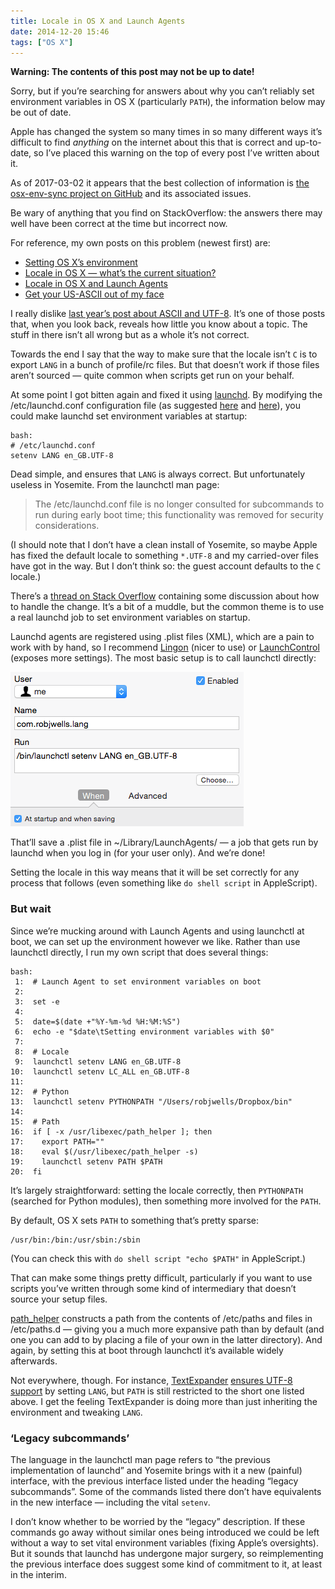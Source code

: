 ```yaml
---
title: Locale in OS X and Launch Agents
date: 2014-12-20 15:46
tags: ["OS X"]
---
```


<div class="flag">
  <p><strong>Warning: The contents of this post may not be up to date!</strong></p>
  <p>Sorry, but if you’re searching for answers about why you can’t reliably set environment variables in OS X (particularly <code>PATH</code>), the information below may be out of date.</p>
  <p>Apple has changed the system so many times in so many different ways it’s difficult to find <em>anything</em> on the internet about this that is correct and up-to-date, so I’ve placed this warning on the top of every post I’ve written about it.</p>
  <p>As of 2017-03-02 it appears that the best collection of information is <a href="https://github.com/ersiner/osx-env-sync">the osx-env-sync project on GitHub</a> and its associated issues.</p>
  <p>Be wary of anything that you find on StackOverflow: the answers there may well have been correct at the time but incorrect now.</p>
  <p>For reference, my own posts on this problem (newest first) are:</p>
  <ul>
    <li><a href="/2017/03/setting-os-xs-environment/">Setting OS X’s environment</a></li>
    <li><a href="/2014/12/locale-in-os-x-whats-the-current-situation/">Locale in OS X — what’s the current situation?</a></li>
    <li><a href="/2014/12/locale-in-os-x-and-launch-agents/">Locale in OS X and Launch Agents</a></li>
    <li><a href="/2013/09/get-your-us-ascii-out-of-my-face/">Get your US-ASCII out of my face</a></li>
  </ul>
</div>

I really dislike [last year’s post about ASCII and UTF-8][rjw-ascii]. It’s one of those posts that, when you look back, reveals how little you know about a topic. The stuff in there isn’t all wrong but as a whole it’s not correct.

[rjw-ascii]: /2013/09/get-your-us-ascii-out-of-my-face/

Towards the end I say that the way to make sure that the locale isn’t `C` is to export `LANG` in a bunch of profile/rc files. But that doesn’t work if those files aren’t sourced — quite common when scripts get run on your behalf.

At some point I got bitten again and fixed it using [launchd][]. By modifying the /etc/launchd.conf configuration file (as suggested [here][conf_1] and [here][conf_2]), you could make launchd set environment variables at startup:

    bash:
    # /etc/launchd.conf
    setenv LANG en_GB.UTF-8

[launchd]: http://en.wikipedia.org/wiki/Launchd
[conf_1]: http://www.digitaledgesw.com/node/31
[conf_2]: http://stackoverflow.com/questions/135688/setting-environment-variables-in-os-x/

Dead simple, and ensures that `LANG` is always correct. But unfortunately useless in Yosemite. From the launchctl man page:

> The /etc/launchd.conf file is no longer consulted for subcommands to run during early boot time; this functionality was removed for security considerations.

(I should note that I don’t have a clean install of Yosemite, so maybe Apple has fixed the default locale to something `*.UTF-8` and my carried-over files have got in the way. But I don’t think so: the guest account defaults to the `C` locale.)

There’s a [thread on Stack Overflow][so-yosemite] containing some discussion about how to handle the change. It’s a bit of a muddle, but the common theme is to use a real launchd job to set environment variables on startup.

[so-yosemite]: http://stackoverflow.com/questions/25385934/setting-environment-variables-via-launchd-conf-no-longer-works-in-os-x-yosemite

Launchd agents are registered using .plist files (XML), which are a pain to work with by hand, so I recommend [Lingon][] (nicer to use) or [LaunchControl][] (exposes more settings). The most basic setup is to call launchctl directly:

![Lingon set to run launchctl at startup with the arguments 'setenv LANG en_GB.UTF-8'](/images/2014-12-19_locales-lingon-basic.png)

[Lingon]: https://www.peterborgapps.com/lingon/
[LaunchControl]: http://www.soma-zone.com/LaunchControl/

That’ll save a .plist file in ~/Library/LaunchAgents/ — a job that gets run by launchd when you log in (for your user only). And we’re done!

Setting the locale in this way means that it will be set correctly for any process that follows (even something like `do shell script` in AppleScript).

### But wait

Since we’re mucking around with Launch Agents and using launchctl at boot, we can set up the environment however we like. Rather than use launchctl directly, I run my own script that does several things:

    bash:
     1:  # Launch Agent to set environment variables on boot
     2:  
     3:  set -e
     4:  
     5:  date=$(date +"%Y-%m-%d %H:%M:%S")
     6:  echo -e "$date\tSetting environment variables with $0"
     7:  
     8:  # Locale
     9:  launchctl setenv LANG en_GB.UTF-8
    10:  launchctl setenv LC_ALL en_GB.UTF-8
    11:  
    12:  # Python
    13:  launchctl setenv PYTHONPATH "/Users/robjwells/Dropbox/bin"
    14:  
    15:  # Path
    16:  if [ -x /usr/libexec/path_helper ]; then
    17:    export PATH=""
    18:    eval $(/usr/libexec/path_helper -s)
    19:    launchctl setenv PATH $PATH
    20:  fi

It’s largely straightforward: setting the locale correctly, then `PYTHONPATH` (searched for Python modules), then something more involved for the `PATH`.

By default, OS X sets `PATH` to something that’s pretty sparse:

    /usr/bin:/bin:/usr/sbin:/sbin

(You can check this with `do shell script "echo $PATH"` in AppleScript.)

That can make some things pretty difficult, particularly if you want to use scripts you’ve written through some kind of intermediary that doesn’t source your setup files.

[path_helper][] constructs a path from the contents of /etc/paths and files in /etc/paths.d — giving you a much more expansive path than by default (and one you can add to by placing a file of your own in the latter directory). And again, by setting this at boot through launchctl it’s available widely afterwards.

[path_helper]: https://developer.apple.com/library/mac/documentation/Darwin/Reference/ManPages/man8/path_helper.8.html

Not everywhere, though. For instance, [TextExpander][] [ensures UTF-8 support][te-help] by setting `LANG`, but `PATH` is still restricted to the short one listed above. I get the feeling TextExpander is doing more than just inheriting the environment and tweaking `LANG`.

[TextExpander]: http://smilesoftware.com/TextExpander/index.html
[te-help]: http://www.smilesoftware.com/help/TextExpander/applescript.html

### ‘Legacy subcommands’

The language in the launchctl man page refers to “the previous implementation of launchd” and Yosemite brings with it a new (painful) interface, with the previous interface listed under the heading “legacy subcommands”. Some of the commands listed there don’t have equivalents in the new interface — including the vital `setenv`.

I don’t know whether to be worried by the “legacy” description. If these commands go away without similar ones being introduced we could be left without a way to set vital environment variables (fixing Apple’s oversights). But it sounds that launchd has undergone major surgery, so reimplementing the previous interface does suggest some kind of commitment to it, at least in the interim.
